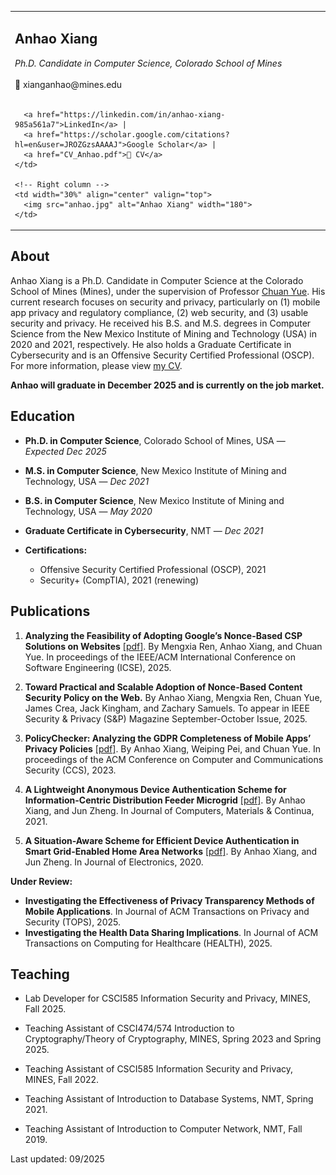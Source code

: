 
<table border="0" style="border:none;">
  <tr>
    <!-- Left column -->
    <td width="70%" valign="top">
      <h2>Anhao Xiang</h2>
      <em>Ph.D. Candidate in Computer Science, Colorado School of Mines</em><br><br>
      📧 xianganhao@mines.edu <br><br>

      <a href="https://linkedin.com/in/anhao-xiang-985a561a7">LinkedIn</a> |
      <a href="https://scholar.google.com/citations?hl=en&user=JROZGzsAAAAJ">Google Scholar</a> |
      <a href="CV_Anhao.pdf">📄 CV</a>
    </td>

    <!-- Right column -->
    <td width="30%" align="center" valign="top">
      <img src="anhao.jpg" alt="Anhao Xiang" width="180">
    </td>
  </tr>
</table>


## About

Anhao Xiang is a Ph.D. Candidate in Computer Science at the Colorado School of Mines (Mines), under the supervision of Professor [Chuan Yue](https://people.mines.edu/chuanyue/). His current research focuses on security and privacy, particularly on (1) mobile app privacy and regulatory compliance, (2) web security, and (3) usable security and privacy. He received his B.S. and M.S. degrees in Computer Science from the New Mexico Institute of Mining and Technology (USA) in 2020 and 2021, respectively. He also holds a Graduate Certificate in Cybersecurity and is an Offensive Security Certified Professional (OSCP). For more information, please view [my CV](CV_Anhao.pdf).

**Anhao will graduate in December 2025 and is currently on the job market.**


## Education

- **Ph.D. in Computer Science**, Colorado School of Mines, USA — *Expected Dec 2025*  
 

- **M.S. in Computer Science**, New Mexico Institute of Mining and Technology, USA — *Dec 2021*  

- **B.S. in Computer Science**, New Mexico Institute of Mining and Technology, USA — *May 2020*  

- **Graduate Certificate in Cybersecurity**, NMT — *Dec 2021*  

- **Certifications:**  
  - Offensive Security Certified Professional (OSCP), 2021  
  - Security+ (CompTIA), 2021 (renewing)  

## Publications

1. **Analyzing the Feasibility of Adopting Google’s Nonce-Based CSP Solutions on Websites** [[pdf]](https://ieeexplore.ieee.org/document/11029938).
   By Mengxia Ren, Anhao Xiang, and Chuan Yue. In proceedings of the IEEE/ACM International Conference on Software Engineering (ICSE), 2025.

2. **Toward Practical and Scalable Adoption of Nonce-Based Content Security Policy on the Web.** 
   By Anhao Xiang, Mengxia Ren, Chuan Yue, James Crea, Jack Kingham, and Zachary Samuels. To appear in IEEE Security & Privacy (S&P) Magazine September-October Issue, 2025.

3. **PolicyChecker: Analyzing the GDPR Completeness of Mobile Apps’ Privacy Policies** [[pdf]](https://dl.acm.org/doi/10.1145/3576915.3623067). 
   By Anhao Xiang, Weiping Pei, and Chuan Yue. In proceedings of the ACM Conference on Computer and Communications Security (CCS), 2023.

4. **A Lightweight Anonymous Device Authentication Scheme for Information-Centric Distribution Feeder Microgrid** [[pdf]](https://www.sciencedirect.com/org/science/article/pii/S1546221821004367). By Anhao Xiang, and Jun Zheng. In Journal of Computers, Materials & Continua, 2021.

5. **A Situation-Aware Scheme for Efficient Device Authentication in Smart Grid-Enabled Home Area Networks** [[pdf]](https://www.mdpi.com/2079-9292/9/6/989#:~:text=The%20proposed%20scheme%20utilizes%20the,the%20assessed%20security%20risk%20level.). By Anhao Xiang, and Jun Zheng. In Journal of Electronics, 2020.  

**Under Review:**  
- **Investigating the Effectiveness of Privacy Transparency Methods of Mobile Applications**. In Journal of ACM Transactions on Privacy and Security (TOPS), 2025.   
- **Investigating the Health Data Sharing Implications**. In Journal of ACM Transactions on Computing for Healthcare (HEALTH), 2025. 


## Teaching
- Lab Developer for CSCI585 Information Security and Privacy, MINES, Fall 2025.

- Teaching Assistant of CSCI474/574 Introduction to Cryptography/Theory of Cryptography, MINES, Spring 2023 and Spring 2025.

- Teaching Assistant of CSCI585 Information Security and Privacy, MINES, Fall 2022.

- Teaching Assistant of Introduction to Database Systems, NMT, Spring 2021.

- Teaching Assistant of Introduction to Computer Network, NMT, Fall 2019.


Last updated: 09/2025
